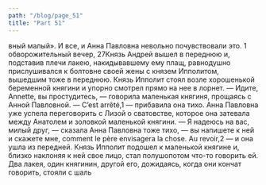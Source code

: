 ```yaml
---
path: "/blog/page_51"
title: "Part 51"
---
```


вный малый». И все, и Анна Павловна невольно почувствовали это.
1 обворожительный вечер,
27Князь Андрей вышел в переднюю и, подставив плечи лакею, накидывавшему ему плащ, равнодушно прислушивался к болтовне своей жены с князем Ипполитом, вышедшим тоже в переднюю. Князь Ипполит стоял возле хорошенькой беременной княгини и упорно смотрел прямо на нее в лорнет.
— Идите, Annette, вы простудитесь, — говорила маленькая княгиня, прощаясь с Анной Павловной. — C’est arrêté,1 — прибавила она тихо.
Анна Павловна уже успела переговорить с Лизой о сватовстве, которое она затевала между Анатолем и золовкой маленькой княгини.
— Я надеюсь на вас, милый друг, — сказала Анна Павловна тоже тихо, — вы напишете к ней и скажете мне, comment le père envisagera la chose. Au revoir,2 — и она ушла из передней.
Князь Ипполит подошел к маленькой княгине и, близко наклоняя к ней свое лицо, стал полушопотом что-то говорить ей.
Два лакея, один княгинин, другой его, дожидаясь, когда они кончат говорить, стояли с шаль
